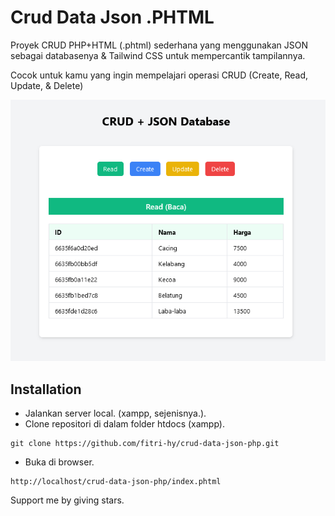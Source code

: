 # Crud Data Json .PHTML
Proyek CRUD PHP+HTML (.phtml) sederhana yang menggunakan JSON sebagai databasenya & Tailwind CSS untuk mempercantik tampilannya.

Cocok untuk kamu yang ingin mempelajari operasi CRUD (Create, Read, Update, & Delete)

<img src="./Screenshot.png" />

## Installation

- Jalankan server local. (xampp, sejenisnya.).
- Clone repositori di dalam folder htdocs (xampp).
```
git clone https://github.com/fitri-hy/crud-data-json-php.git
```
- Buka di browser.
```
http://localhost/crud-data-json-php/index.phtml
```


Support me by giving stars.
